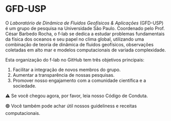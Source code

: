 # GFD-USP
O *Laboratório de Dinâmica de Fluidos Geofísicos & Aplicações* (GFD-USP) é um grupo de pesquisa na Universidade São Paulo. Coordenado pelo Prof. César Barbedo Rocha, o f-lab se dedica a estudar problemas fundamentais da física dos oceanos e seu papel no clima global, utilizando uma combinação de teoria de dinâmica de fluidos geofísicos, observações coletadas em alto mar e modelos computacionais de variada complexidade.

Esta organização do f-lab no GitHub tem três objetivos principais:

1. Facilitar a integração de novos membros do grupo. 
2.  Aumentar a transparência de nossas pesquisas.
3.  Promover nosso engajamento com a comunidade científica e a sociedade.


⚠️ Se você chegou agora, por favor, leia nosso Código de Conduta.

🟢 Você também pode achar útil nossos guideliness e receitas computacionais.

